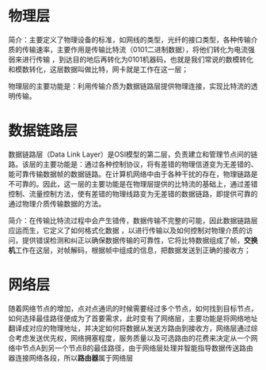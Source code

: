 # 物理层

简介：主要定义了物理设备的标准，如网线的类型，光纤的接口类型，各种传输介质的传输速率，主要作用是传输比特流（0101二进制数据），将他们转化为电流强弱来进行传输 ，到达目的地后再转化为0101机器码，也就是我们常说的数模转化和模数转化，这层数据叫做比特，网卡就是工作在这一层；

物理层的主要功能是：利用传输介质为数据链路层提供物理连接，实现比特流的透明传输。



# 数据链路层

数据链路层（Data Link Layer）是OSI模型的第二层，负责建立和管理节点间的链路。该层的主要功能是：通过各种控制协议，将有差错的物理信道变为无差错的、能可靠传输数据帧的数据链路。在计算机网络中由于各种干扰的存在，物理链路是不可靠的。因此，这一层的主要功能是在物理层提供的比特流的基础上，通过差错控制、流量控制方法，使有差错的物理线路变为无差错的数据链路，即提供可靠的通过物理介质传输数据的方法。

简介：在传输比特流过程中会产生错传，数据传输不完整的可能，因此数据链路层应运而生，它定义了如何格式化数据  ，以进行传输以及如何控制对物理介质的访问，提供错误检测和纠正以确保数据传输的可靠性，它将比特数据组成了帧，**交换机**工作在这层，对帧解码，根据帧中组成的信息，把数据发送到正确的接收方；



# 网络层

随着网络节点的增加，点对点通讯的时候需要经过多个节点，如何找到目标节点，如何选择最佳路径便成为了首要需求，此时变有了网络层，主要功能是将网络地址翻译成对应的物理地址，并决定如何将数据从发送方路由到接收方，网络层通过综合考虑发送优先权，网络拥塞程度，服务质量以及可选路由的花费来决定从一个网络中节点A到另一个节点B的最佳路径，由于网络层处理并智能指导数据传送路由器连接网络各段，所以**路由器**属于网络层